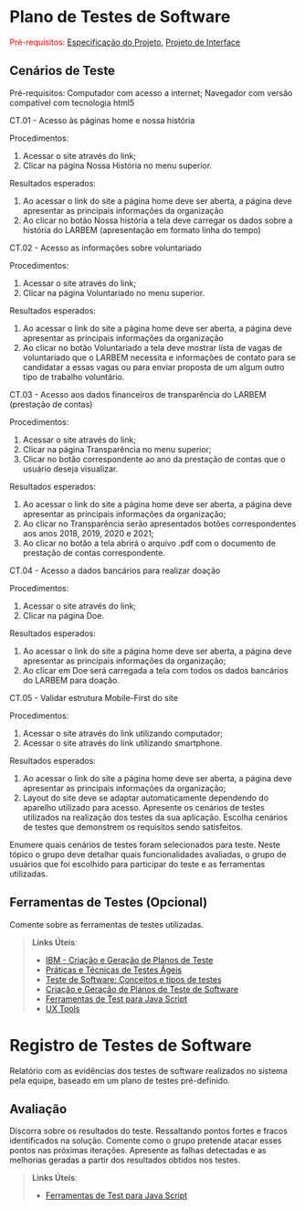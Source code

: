 # Plano de Testes de Software
<span style="color:red">Pré-requisitos: <a href="02-especification.md"> Especificação do Projeto</a></span>, <a href="04-interface.md"> Projeto de Interface</a>

## Cenários de Teste

Pré-requisitos:
Computador com acesso a internet;
Navegador com versão compatível com tecnologia html5

CT.01 - Acesso às páginas home e nossa história

Procedimentos:
1. Acessar o site através do link;
2. Clicar na página Nossa História no menu superior.

Resultados esperados:
1. Ao acessar o link do site a página home deve ser aberta, a página deve apresentar as principais informações da organização
2. Ao clicar no botão Nossa história a tela deve carregar os dados sobre a história do LARBEM (apresentação em formato linha do tempo)


CT.02 - Acesso as informações sobre voluntariado

Procedimentos:
1. Acessar o site através do link;
2. Clicar na página Voluntariado no menu superior.

Resultados esperados:
1. Ao acessar o link do site a página home deve ser aberta, a página deve apresentar as principais informações da organização
2. Ao clicar no botão Voluntariado a tela deve mostrar lista de vagas de voluntariado que o LARBEM necessita e informações de contato para se candidatar a essas vagas ou para enviar proposta de um algum outro tipo de trabalho voluntário.


CT.03 - Acesso aos dados financeiros de transparência do LARBEM (prestação de contas)

Procedimentos:
1. Acessar o site através do link;
2. Clicar na página Transparência no menu superior;
3. Clicar no botão correspondente ao ano da prestação de contas que o usuário deseja visualizar.

Resultados esperados:
1. Ao acessar o link do site a página home deve ser aberta, a página deve apresentar as principais informações da organização;
2. Ao clicar no Transparência serão apresentados botões correspondentes aos anos 2018, 2019, 2020 e 2021;
3. Ao clicar no botão a tela abrirá o arquivo .pdf com o documento de prestação de contas correspondente.


CT.04 - Acesso a dados bancários para realizar doação 

Procedimentos:
1. Acessar o site através do link;
2. Clicar na página Doe.

Resultados esperados:
1. Ao acessar o link do site a página home deve ser aberta, a página deve apresentar as principais informações da organização;
2. Ao clicar em Doe será carregada a tela com todos os dados bancários do LARBEM para doação.


CT.05 - Validar estrutura Mobile-First do site

Procedimentos:
1. Acessar o site através do link utilizando computador;
2. Acessar o site através do link utilizando smartphone.

Resultados esperados:
1. Ao acessar o link do site a página home deve ser aberta, a página deve apresentar as principais informações da organização;
2. Layout do site deve se adaptar automaticamente dependendo do aparelho utilizado para acesso.
Apresente os cenários de testes utilizados na realização dos testes da sua aplicação. Escolha cenários de testes que demonstrem os requisitos sendo satisfeitos.

Enumere quais cenários de testes foram selecionados para teste. Neste tópico o grupo deve detalhar quais funcionalidades avaliadas, o grupo de usuários que foi escolhido para participar do teste e as ferramentas utilizadas.
 
## Ferramentas de Testes (Opcional)

Comente sobre as ferramentas de testes utilizadas.
 
> **Links Úteis**:
> - [IBM - Criação e Geração de Planos de Teste](https://www.ibm.com/developerworks/br/local/rational/criacao_geracao_planos_testes_software/index.html)
> - [Práticas e Técnicas de Testes Ágeis](http://assiste.serpro.gov.br/serproagil/Apresenta/slides.pdf)
> -  [Teste de Software: Conceitos e tipos de testes](https://blog.onedaytesting.com.br/teste-de-software/)
> - [Criação e Geração de Planos de Teste de Software](https://www.ibm.com/developerworks/br/local/rational/criacao_geracao_planos_testes_software/index.html)
> - [Ferramentas de Test para Java Script](https://geekflare.com/javascript-unit-testing/)
> - [UX Tools](https://uxdesign.cc/ux-user-research-and-user-testing-tools-2d339d379dc7)

# Registro de Testes de Software

Relatório com as evidências dos testes de software realizados no sistema pela equipe, baseado em um plano de testes pré-definido.

## Avaliação

Discorra sobre os resultados do teste. Ressaltando pontos fortes e fracos identificados na solução. Comente como o grupo pretende atacar esses pontos nas próximas iterações. Apresente as falhas detectadas e as melhorias geradas a partir dos resultados obtidos nos testes.

> **Links Úteis**:
> - [Ferramentas de Test para Java Script](https://geekflare.com/javascript-unit-testing/)
